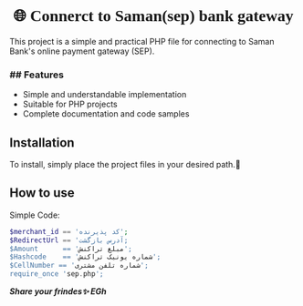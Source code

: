 <h1 align="center" style="font-family:'tahoma';" >
🌐 Connerct to Saman(sep) bank gateway
</h1>
<div>
This project is a simple and practical PHP file for connecting to Saman Bank's online payment gateway (SEP).
</div>
<h3>## Features</h3>

- Simple and understandable implementation
- Suitable for PHP projects
- Complete documentation and code samples

## Installation
To install, simply place the project files in your desired path.🌻

## How to use
 Simple Code:

```php
$merchant_id == 'کد پذیرنده';
$RedirectUrl == 'آدرس بازگشت;
$Amount      == 'مبلغ تراکنش';
$Hashcode    == 'شماره یونیک تراکنش';
$CellNumber == 'شماره تلفن مشتری';
require_once 'sep.php';
```

***Share your frindes✨ EGh***

